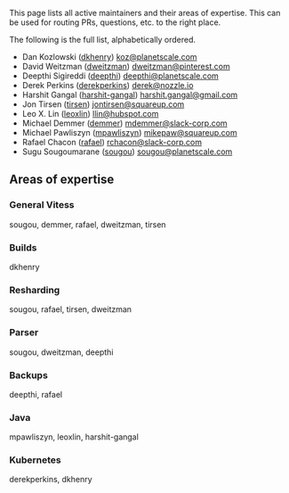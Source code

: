 This page lists all active maintainers and their areas of expertise. This can be used for routing PRs, questions, etc. to the right place.

The following is the full list, alphabetically ordered.

* Dan Kozlowski ([dkhenry](https://github.com/dkhenry)) koz@planetscale.com
* David Weitzman ([dweitzman](https://github.com/dweitzman)) dweitzman@pinterest.com
* Deepthi Sigireddi ([deepthi](https://github.com/deepthi)) deepthi@planetscale.com
* Derek Perkins ([derekperkins](https://github.com/derekperkins)) derek@nozzle.io
* Harshit Gangal ([harshit-gangal](https://github.com/harshit-gangal)) harshit.gangal@gmail.com
* Jon Tirsen ([tirsen](https://github.com/tirsen)) jontirsen@squareup.com
* Leo X. Lin ([leoxlin](https://github.com/leoxlin)) llin@hubspot.com
* Michael Demmer ([demmer](https://github.com/demmer)) mdemmer@slack-corp.com
* Michael Pawliszyn ([mpawliszyn](https://github.com/mpawliszyn)) mikepaw@squareup.com
* Rafael Chacon ([rafael](https://github.com/rafael)) rchacon@slack-corp.com
* Sugu Sougoumarane ([sougou](https://github.com/sougou)) sougou@planetscale.com

## Areas of expertise

### General Vitess
sougou, demmer, rafael, dweitzman, tirsen

### Builds
dkhenry

### Resharding
sougou, rafael, tirsen, dweitzman

### Parser
sougou, dweitzman, deepthi

### Backups
deepthi, rafael

### Java
mpawliszyn, leoxlin, harshit-gangal

### Kubernetes
derekperkins, dkhenry

